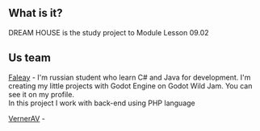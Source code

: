 ## What is it?

DREAM HOUSE is the study project to Module Lesson 09.02

## Us team

[Faleay](https://github.com/Faleay) - I'm russian student who learn C# and Java for development. I'm creating my little projects with Godot Engine on Godot Wild Jam. You can see it on my profile.   
In this project I work with back-end using PHP language

[VernerAV](https://github.com/VernerAV) -